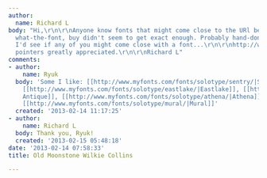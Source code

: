 ```yaml
---
author:
  name: Richard L
body: "Hi,\r\n\r\nAnyone know fonts that might come close to the URl below. I tried
  what-the-font, buy didn't seem to get exact enough. Probably hand-done, but thought
  I'd see if any of you might come close with a font...\r\n\r\nhttp://www.wilkie-collins.info/images/books_moonstone_SE1871.jpg\r\n\r\nAny
  pointers greatly appreciated.\r\n\r\nRichard L"
comments:
- author:
    name: Ryuk
  body: 'Some I like: [[http://www.myfonts.com/fonts/solotype/sentry/|Sentry]], [[http://www.myfonts.com/fonts/solotype/illyrian/|Illyrian]],
    [[http://www.myfonts.com/fonts/solotype/eastlake/|Eastlake]], [[http://www.myfonts.com/fonts/solotype/hattan-antique/|Hattan
    Antique]], [[http://www.myfonts.com/fonts/solotype/athena/|Athena]], [[http://www.myfonts.com/fonts/solotype/eureka/|Eureka]],
    [[http://www.myfonts.com/fonts/solotype/mural/|Mural]]'
  created: '2013-02-14 11:17:25'
- author:
    name: Richard L
  body: Thank you, Ryuk!
  created: '2013-02-15 05:48:18'
date: '2013-02-14 07:58:33'
title: Old Moonstone Wilkie Collins

---
```


